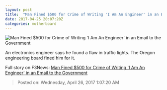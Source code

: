 ```yaml
---
layout: post
title:  "Man Fined $500 for Crime of Writing 'I Am An Engineer' in an Email to the Government"
date: 2017-04-25 20:07:20Z
categories: motherboard
---
```


![Man Fined $500 for Crime of Writing 'I Am An Engineer' in an Email to the Government](https://video-images.vice.com/articles/58ffa9e01816a3416ef2fd85/lede/1493150752270-Screen-Shot-2017-04-25-at-40530-PM.png?crop=1xw:0.9680477528089888xh;center,center&resize=1200:*)

An electronics engineer says he found a flaw in traffic lights. The Oregon engineering board fined him for it.


Full story on F3News: [Man Fined $500 for Crime of Writing 'I Am An Engineer' in an Email to the Government](http://www.f3nws.com/n/mQncTG)

> Posted on: Wednesday, April 26, 2017 1:07:20 AM
